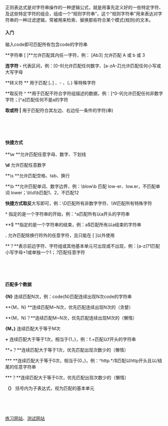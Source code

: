 正则表达式是对字符串操作的一种逻辑公式，就是用事先定义好的一些特定字符、及这些特定字符的组合，组成一个“规则字符串”，这个“规则字符串”用来表达对字符串的一种过滤逻辑，常被用来检索、替换那些符合某个模式(规则)的文本。

#### 入门

输入code即可匹配所有包含code的字符串

**字符串 [ ]**允许匹配其内任一字符，例： [Ab3] 允许匹配 A 或 b 或 3

**连字符 -** 代表区间，例：[0-9]允许匹配任何数字、[a-zA-Z]允许匹配任何小写或大写字母

**转义符 ** 用于匹配 [、] 、- 、(、) 等特殊字符

**取反符 \^ **用于匹配不符合字符组描述的数据，例：[\^0-9]允许匹配任何非数字字符；[\^a]匹配任何不是a的字符

**取或符 |** 用于匹配符合其左边、右边任一条件的字符(串)

&nbsp;

&nbsp;

#### 快捷方式

**\w **允许匹配任意字母、数字、下划线

**\d** 允许匹配任意数字

**\s **允许匹配空格、tab、换行

**\b **允许匹配单词、数字边界，例：\blow\b 匹配 low-er、low.er，不匹配单词 lower；\b\d\b匹配1、2，不匹配12

**快捷方式取反**大写即可，例：\D匹配所有非数字字符、\W匹配所有特殊字符

**^** 指定的是一个字符串的开始，例：^a匹配所有以a开头的字符串

**$ **指定的是一个字符串的结束，例：a$匹配所有以a结束的字符串

**.**  允许匹配除换行符外的任意字符，且只能在 [ ]以外使用

**？**表示前边字符、字符组或其他基本单元可出现或不出现，例：[a-z]?1匹配小写字母+1或单独一个1；.?匹配任意字符

&nbsp;

&nbsp;

#### 匹配多个数据

**{N}** 连续匹配N次，例：code{N}匹配连续出现N次code的字符串

**{M，N} **连续匹配M~N次，优先匹配连续出现N次的（贪婪）

**{M，N}？**连续匹配M~N次，优先匹配连续出现M次的（懒惰）

**{M，}** 连续匹配大于等于M次

**+** 连续匹配大于等于1次，相当于{1，}，例：f.+匹配以f开头的字符串

**+？**连续匹配大于等于1次，优先匹配出现次数少的（懒惰）

**\* **连续匹配大于等于0次，相当于{0，}，例：^http.*/$匹配以http开头且以/结尾的任意字符串

***？**连续匹配大于等于0次，优先匹配出现次数少的（懒惰）

**（）** 括号内为子表达式，视为匹配的基本单元

&nbsp;

&nbsp;

[练习网站](https://www.codejiaonang.com/#/course/regex_chapter1/3/0)、[测试网站](https://regexr-cn.com/)

